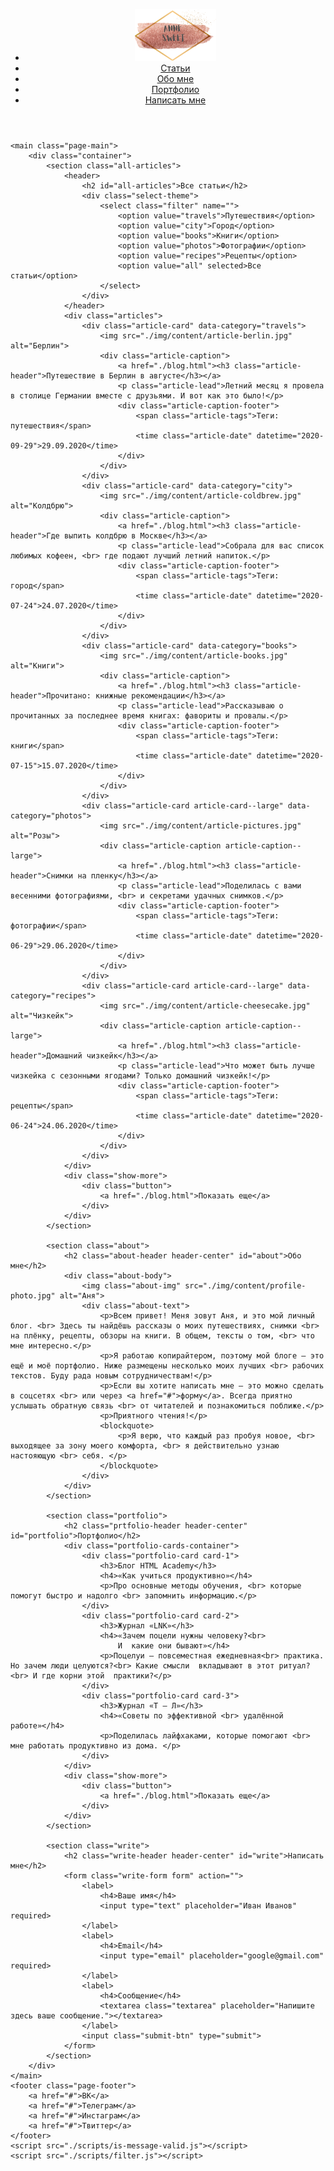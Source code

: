 <!DOCTYPE html>
<html lang="ru">
<head>
	<meta charset="UTF-8">
	<meta name="viewport" content="width=device-width, initial-scale=1.0">
	<meta name="keywords" content="копирайтинг, путешествия, кулинария">
	<meta name="description" content="Блог-портфолио копирайтера Анны">
	<title>Главная - ANNE SWEET</title>
	<link rel="stylesheet" href="../node_modules/normalize.css/normalize.css">
	<link rel="stylesheet" href="./styles/style.css">
	<link rel="stylesheet" href="./styles/fonts.css">
</head>
<body>
	<header class="page-header page-header--main">
		<div class="container">
			<nav class="header-nav">
				<ul>
					<li><img src="./img/interface/logo.png"></li>
					<li><a href="#all-articles">Статьи</a></li>
					<li><a href="#about">Обо мне</a></li>
					<li><a href="#portfolio">Портфолио</a></li>
					<li><a href="#write">Написать мне</a></li>
				</ul>
			</nav>
		</div>
	</header>

	<main class="page-main">
		<div class="container">
			<section class="all-articles">
				<header>
					<h2 id="all-articles">Все статьи</h2>
					<div class="select-theme">
						<select class="filter" name="">
							<option value="travels">Путешествия</option>
							<option value="city">Город</option>
							<option value="books">Книги</option>
							<option value="photos">Фотографии</option>
							<option value="recipes">Рецепты</option>
							<option value="all" selected>Все статьи</option>
						</select>
					</div>
				</header>
				<div class="articles">
					<div class="article-card" data-category="travels">
						<img src="./img/content/article-berlin.jpg" alt="Берлин">
						<div class="article-caption">
							<a href="./blog.html"><h3 class="article-header">Путешествие в Берлин в августе</h3></a>
							<p class="article-lead">Летний месяц я провела в столице Германии вместе с друзьями. И вот как это было!</p>
							<div class="article-caption-footer">
								<span class="article-tags">Теги: путешествия</span>
								<time class="article-date" datetime="2020-09-29">29.09.2020</time>
							</div>
						</div>
					</div>
					<div class="article-card" data-category="city">
						<img src="./img/content/article-coldbrew.jpg" alt="Колдбрю">
						<div class="article-caption">
							<a href="./blog.html"><h3 class="article-header">Где выпить колдбрю в Москве</h3></a>
							<p class="article-lead">Собрала для вас список любимых кофеен, <br> где подают лучший летний напиток.</p>
							<div class="article-caption-footer">
								<span class="article-tags">Теги: город</span>
								<time class="article-date" datetime="2020-07-24">24.07.2020</time>
							</div>
						</div>
					</div>
					<div class="article-card" data-category="books">
						<img src="./img/content/article-books.jpg" alt="Книги">
						<div class="article-caption">
							<a href="./blog.html"><h3 class="article-header">Прочитано: книжные рекомендации</h3></a>
							<p class="article-lead">Рассказываю о прочитанных за последнее время книгах: фавориты и провалы.</p>
							<div class="article-caption-footer">
								<span class="article-tags">Теги: книги</span>
								<time class="article-date" datetime="2020-07-15">15.07.2020</time>
							</div>
						</div>
					</div>
					<div class="article-card article-card--large" data-category="photos">
						<img src="./img/content/article-pictures.jpg" alt="Розы">
						<div class="article-caption article-caption--large">
							<a href="./blog.html"><h3 class="article-header">Снимки на пленку</h3></a>
							<p class="article-lead">Поделилась с вами весенними фотографиями, <br> и секретами удачных снимков.</p>
							<div class="article-caption-footer">
								<span class="article-tags">Теги: фотографии</span>
								<time class="article-date" datetime="2020-06-29">29.06.2020</time>
							</div>
						</div>
					</div>
					<div class="article-card article-card--large" data-category="recipes">
						<img src="./img/content/article-cheesecake.jpg" alt="Чизкейк">
						<div class="article-caption article-caption--large">
							<a href="./blog.html"><h3 class="article-header">Домашний чизкейк</h3></a>
							<p class="article-lead">Что может быть лучше чизкейка с сезонными ягодами? Только домашний чизкейк!</p>
							<div class="article-caption-footer">
								<span class="article-tags">Теги: рецепты</span>
								<time class="article-date" datetime="2020-06-24">24.06.2020</time>
							</div>
						</div>
					</div>
				</div>
				<div class="show-more">
					<div class="button">
						<a href="./blog.html">Показать еще</a>
					</div>
				</div>
			</section>

			<section class="about">
				<h2 class="about-header header-center" id="about">Обо мне</h2>
				<div class="about-body">
					<img class="about-img" src="./img/content/profile-photo.jpg" alt="Аня">
					<div class="about-text">
						<p>Всем привет! Меня зовут Аня, и это мой личный блог. <br> Здесь ты найдёшь рассказы о моих путешествиях, снимки <br> на плёнку, рецепты, обзоры на книги. В общем, тексты о том, <br> что мне интересно.</p>
						<p>Я работаю копирайтером, поэтому мой блоге — это ещё и моё портфолио. Ниже размещены несколько моих лучших <br> рабочих текстов. Буду рада новым сотрудничествам!</p>
						<p>Если вы хотите написать мне — это можно сделать в соцсетях <br> или через <a href="#">форму</a>. Всегда приятно услышать обратную связь <br> от читателей и познакомиться поближе.</p>
						<p>Приятного чтения!</p>
						<blockquote>
							<p>Я верю, что каждый раз пробуя новое, <br> выходящее за зону моего комфорта, <br> я действительно узнаю настояющую <br> себя. </p>
						</blockquote>
					</div>
				</div>
			</section>

			<section class="portfolio">
				<h2 class="prtfolio-header header-center" id="portfolio">Портфолио</h2>
				<div class="portfolio-cards-container">
					<div class="portfolio-card card-1">
						<h3>Блог HTML Academy</h3>
						<h4>«Как учиться продуктивно»</h4>
						<p>Про основные методы обучения, <br> которые помогут быстро и надолго <br> запомнить информацию.</p>
					</div>
					<div class="portfolio-card card-2">
						<h3>Журнал «LNK»</h3>
						<h4>«Зачем поцели нужны человеку?<br>
							И  какие они бывают»</h4>
						<p>Поцелуи — повсеместная ежедневная<br> практика.  Но зачем люди целуются?<br> Какие смысли  вкладывают в этот ритуал?<br> И где корни этой  практики?</p>
					</div>
					<div class="portfolio-card card-3">
						<h3>Журнал «Т — Л»</h3>
						<h4>«Советы по эффективной <br> удалённой работе»</h4>
						<p>Поделилась лайфхаками, которые помогают <br> мне работать продуктивно из дома. </p>
					</div>
				</div>
				<div class="show-more">
					<div class="button">
						<a href="./blog.html">Показать еще</a>
					</div>
				</div>
			</section>

			<section class="write">
				<h2 class="write-header header-center" id="write">Написать мне</h2>
				<form class="write-form form" action="">
					<label>
						<h4>Ваше имя</h4>
						<input type="text" placeholder="Иван Иванов" required>
					</label>
					<label>
						<h4>Email</h4>
						<input type="email" placeholder="google@gmail.com" required>
					</label>
					<label>
						<h4>Сообщение</h4>
						<textarea class="textarea" placeholder="Напишите здесь ваше сообщение."></textarea>
					</label>
					<input class="submit-btn" type="submit">
				</form>
			</section>
		</div>
	</main>
	<footer class="page-footer">
		<a href="#">ВК</a>
		<a href="#">Телеграм</a>
		<a href="#">Инстаграм</a>
		<a href="#">Твиттер</a>
	</footer>
	<script src="./scripts/is-message-valid.js"></script>
	<script src="./scripts/filter.js"></script>
</body>
</html>
